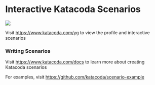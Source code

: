 # Interactive Katacoda Scenarios

[![](http://shields.katacoda.com/katacoda/yg/count.svg)](https://www.katacoda.com/yg "Get your profile on Katacoda.com")

Visit https://www.katacoda.com/yg to view the profile and interactive scenarios

### Writing Scenarios
Visit https://www.katacoda.com/docs to learn more about creating Katacoda scenarios

For examples, visit https://github.com/katacoda/scenario-example
